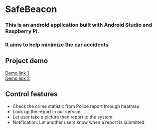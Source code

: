 # SafeBeacon

### This is an android application built with Android Studio and Raspberry Pi.
### It aims to help minimize the car accidents

## Project demo
[Demo link 1](https://www.youtube.com/watch?v=3jbKN6m0wD8&t=10s) 
</br>
[Demo link 2](https://www.youtube.com/watch?v=qQNbQLtNd2A)

## Control features
- Check the crime statistic from Police report through heatmap
- Look up the report in our service
- Let user take a picture then report to the system
- Notification: Let another users know when a report is submitted

